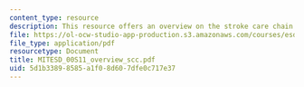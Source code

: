 ```yaml
---
content_type: resource
description: This resource offers an overview on the stroke care chain.
file: https://ol-ocw-studio-app-production.s3.amazonaws.com/courses/esd-00-introduction-to-engineering-systems-spring-2011/5d1b33898585a1f08d607dfe0c717e37_MITESD_00S11_overview_scc.pdf
file_type: application/pdf
resourcetype: Document
title: MITESD_00S11_overview_scc.pdf
uid: 5d1b3389-8585-a1f0-8d60-7dfe0c717e37
---
```


